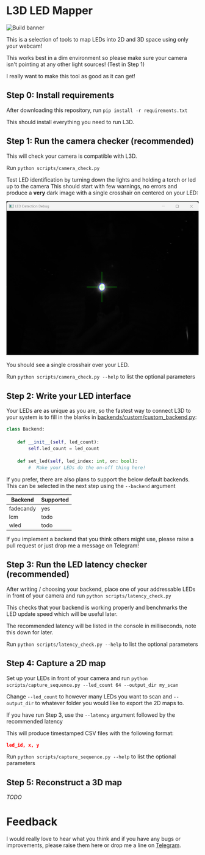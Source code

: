 # L3D LED Mapper

![Build banner](https://github.com/themariday/l3d/actions/workflows/l3d_workflow.yml/badge.svg)

This is a selection of tools to map LEDs into 2D and 3D space using only your webcam!

This works best in a dim environment so please make sure your camera isn't pointing at any other light sources! (Test in Step 1)

I really want to make this tool as good as it can get!

## Step 0: Install requirements
After downloading this repository, run `pip install -r requirements.txt`

This should install everything you need to run L3D.

## Step 1: Run the camera checker (recommended)
This will check your camera is compatible with L3D.

Run `python scripts/camera_check.py`

Test LED identification by turning down the lights and holding a torch or led up to the camera
This should start with few warnings, no errors and produce a **very** dark image 
with a single crosshair on centered on your LED:

![alt text](docs/images/camera_check.png "Camera Check window")

You should see a single crosshair over your LED. 

Run `python scripts/camera_check.py --help` to list the optional parameters

## Step 2: Write your LED interface
Your LEDs are as unique as you are, 
so the fastest way to connect L3D to your system is to fill in the blanks in [backends/custom/custom_backend.py](backends/custom/custom_backend.py):

```python
class Backend:

    def __init__(self, led_count):
        self.led_count = led_count

    def set_led(self, led_index: int, on: bool):
        #  Make your LEDs do the on-off thing here!
```

If you prefer, there are also plans to support the below default backends. This can be selected in the next step using the `--backend` argument

| Backend   | Supported |
|-----------|-----------|
| fadecandy | yes       |
| lcm       | todo      |
| wled      | todo      |

If you implement a backend that you think others might use, please raise a pull request or just drop me a message on Telegram! 

## Step 3: Run the LED latency checker (recommended)
After writing / choosing your backend, place one of your addressable LEDs in front of your camera and run `python scripts/latency_check.py`

This checks that your backend is working properly and benchmarks the LED update speed which will be useful later.

The recommended latency will be listed in the console in milliseconds, note this down for later.

Run `python scripts/latency_check.py --help` to list the optional parameters

## Step 4: Capture a 2D map
Set up your LEDs in front of your camera and run `python scripts/capture_sequence.py --led_count 64 --output_dir my_scan`

Change `--led_count` to however many LEDs you want to scan and `--output_dir` to whatever folder you would like to export the 2D maps to.

If you have run Step 3, use the `--latency` argument followed by the recommended latency

This will produce timestamped CSV files with the following format:

```json lines
led_id, x, y
```

Run `python scripts/capture_sequence.py --help` to list the optional parameters

## Step 5: Reconstruct a 3D map
*TODO*

# Feedback

I would really love to hear what you think and if you have any bugs or improvements, please raise them here or drop me a line on [Telegram](https://t.me/themariday).